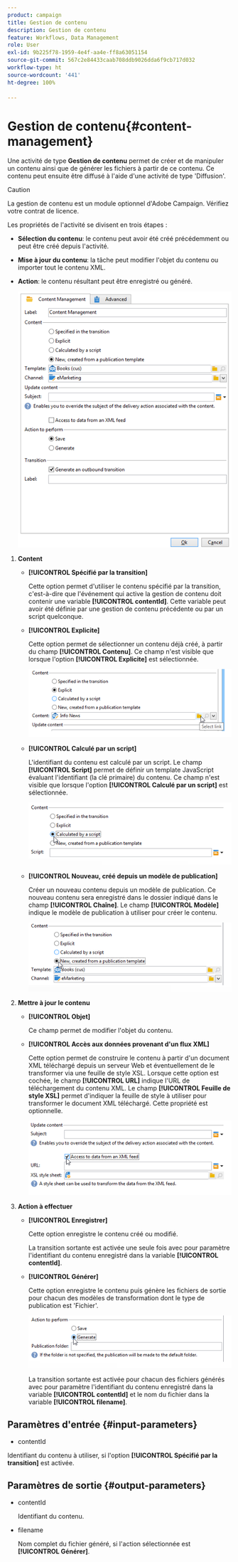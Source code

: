 ```yaml
---
product: campaign
title: Gestion de contenu
description: Gestion de contenu
feature: Workflows, Data Management
role: User
exl-id: 9b225f78-1959-4e4f-aa4e-ff8a63051154
source-git-commit: 567c2e84433caab708ddb9026dda6f9cb717d032
workflow-type: ht
source-wordcount: '441'
ht-degree: 100%

---
```


# Gestion de contenu{#content-management}

Une activité de type **Gestion de contenu** permet de créer et de manipuler un contenu ainsi que de générer les fichiers à partir de ce contenu. Ce contenu peut ensuite être diffusé à l&#39;aide d&#39;une activité de type &#39;Diffusion&#39;.

>[!CAUTION]
>
>La gestion de contenu est un module optionnel d&#39;Adobe Campaign. Vérifiez votre contrat de licence.

Les propriétés de l&#39;activité se divisent en trois étapes :

* **Sélection du contenu**: le contenu peut avoir été créé précédemment ou peut être créé depuis l&#39;activité.
* **Mise à jour du contenu**: la tâche peut modifier l&#39;objet du contenu ou importer tout le contenu XML.
* **Action**: le contenu résultant peut être enregistré ou généré.

  ![](assets/content_mgmt_edit.png)

1. **Content**

   * **[!UICONTROL Spécifié par la transition]**

     Cette option permet d&#39;utiliser le contenu spécifié par la transition, c&#39;est-à-dire que l&#39;événement qui active la gestion de contenu doit contenir une variable **[!UICONTROL contentId]**. Cette variable peut avoir été définie par une gestion de contenu précédente ou par un script quelconque.

   * **[!UICONTROL Explicite]**

     Cette option permet de sélectionner un contenu déjà créé, à partir du champ **[!UICONTROL Contenu]**. Ce champ n&#39;est visible que lorsque l&#39;option **[!UICONTROL Explicite]** est sélectionnée.

     ![](assets/content_mgmt_explicit.png)

   * **[!UICONTROL Calculé par un script]**

     L&#39;identifiant du contenu est calculé par un script. Le champ **[!UICONTROL Script]** permet de définir un template JavaScript évaluant l&#39;identifiant (la clé primaire) du contenu. Ce champ n&#39;est visible que lorsque l&#39;option **[!UICONTROL Calculé par un script]** est sélectionnée.

     ![](assets/content_mgmt_script.png)

   * **[!UICONTROL Nouveau, créé depuis un modèle de publication]**

     Créer un nouveau contenu depuis un modèle de publication. Ce nouveau contenu sera enregistré dans le dossier indiqué dans le champ **[!UICONTROL Chaîne]**. Le champ **[!UICONTROL Modèle]** indique le modèle de publication à utiliser pour créer le contenu.

     ![](assets/content_mgmt_new.png)

1. **Mettre à jour le contenu**

   * **[!UICONTROL Objet]**

     Ce champ permet de modifier l&#39;objet du contenu.

   * **[!UICONTROL Accès aux données provenant d&#39;un flux XML]**

     Cette option permet de construire le contenu à partir d&#39;un document XML téléchargé depuis un serveur Web et éventuellement de le transformer via une feuille de style XSL. Lorsque cette option est cochée, le champ **[!UICONTROL URL]** indique l&#39;URL de téléchargement du contenu XML. Le champ **[!UICONTROL Feuille de style XSL]** permet d&#39;indiquer la feuille de style à utiliser pour transformer le document XML téléchargé. Cette propriété est optionnelle.

     ![](assets/content_mgmt_xmlcontent.png)

1. **Action à effectuer**

   * **[!UICONTROL Enregistrer]**

     Cette option enregistre le contenu créé ou modifié.

     La transition sortante est activée une seule fois avec pour paramètre l&#39;identifiant du contenu enregistré dans la variable **[!UICONTROL contentId]**.

   * **[!UICONTROL Générer]**

     Cette option enregistre le contenu puis génère les fichiers de sortie pour chacun des modèles de transformation dont le type de publication est &#39;Fichier&#39;.

     ![](assets/content_mgmt_generate.png)

     La transition sortante est activée pour chacun des fichiers générés avec pour paramètre l&#39;identifiant du contenu enregistré dans la variable **[!UICONTROL contentId]** et le nom du fichier dans la variable **[!UICONTROL filename]**.

## Paramètres d&#39;entrée {#input-parameters}

* contentId

Identifiant du contenu à utiliser, si l&#39;option **[!UICONTROL Spécifié par la transition]** est activée.

## Paramètres de sortie {#output-parameters}

* contentId

  Identifiant du contenu.

* filename

  Nom complet du fichier généré, si l&#39;action sélectionnée est **[!UICONTROL Générer]**.
